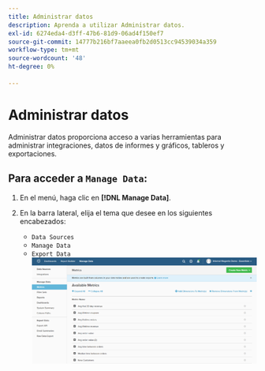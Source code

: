 ```yaml
---
title: Administrar datos
description: Aprenda a utilizar Administrar datos.
exl-id: 6274eda4-d3ff-47b6-81d9-06ad4f150ef7
source-git-commit: 14777b216bf7aaeea0fb2d0513cc94539034a359
workflow-type: tm+mt
source-wordcount: '48'
ht-degree: 0%

---
```


# Administrar datos

Administrar datos proporciona acceso a varias herramientas para administrar integraciones, datos de informes y gráficos, tableros y exportaciones.

## Para acceder a `Manage Data`:

1. En el menú, haga clic en **[!DNL Manage Data]**.

1. En la barra lateral, elija el tema que desee en los siguientes encabezados:

   * `Data Sources`
   * `Manage Data`
   * `Export Data`
   ![Administrar datos](../../assets/magento-bi-manage-data.png)<!--{: .zoom}-->
